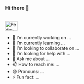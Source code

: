 ### Hi there 👋
<div style="display: inline_block"><br>
  <img align="center" alt="Pedro-C" height="30" width="40" src="<img src="https://cdn.jsdelivr.net/gh/devicons/devicon/icons/c/c-plain.svg"</>
                                                                                                                                           </div>

- 🔭 I’m currently working on ...
- 🌱 I’m currently learning ...
- 👯 I’m looking to collaborate on ...
- 🤔 I’m looking for help with ...
- 💬 Ask me about ...
- 📫 How to reach me: ...
- 😄 Pronouns: ...
- ⚡ Fun fact: ...

